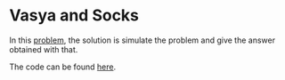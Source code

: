 # Vasya and Socks

In this [problem](https://codeforces.com/problemset/problem/460/A), the solution is simulate the problem and give the answer obtained with that.

The code can be found [here](./solution.cpp).
